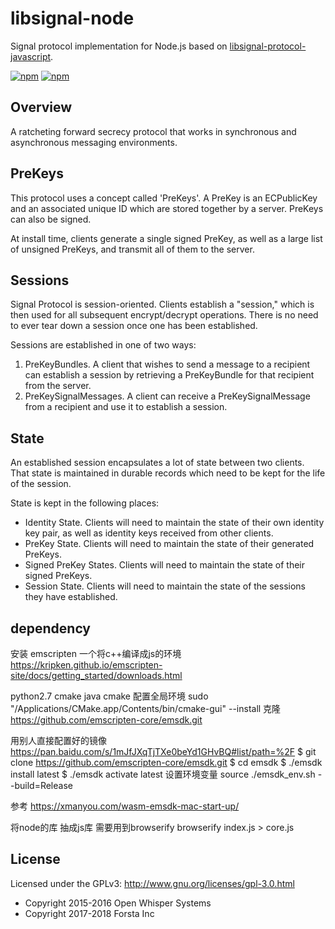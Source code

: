 libsignal-node
========
Signal protocol implementation for Node.js based on
[libsignal-protocol-javascript](https://github.com/WhisperSystems/libsignal-protocol-javascript).

[![npm](https://img.shields.io/npm/v/libsignal.svg)](https://www.npmjs.com/package/libsignal)
[![npm](https://img.shields.io/npm/l/libsignal.svg)](https://github.com/ForstaLabs/libsignal-node)


Overview
--------
A ratcheting forward secrecy protocol that works in synchronous and
asynchronous messaging environments.


PreKeys
--------
This protocol uses a concept called 'PreKeys'. A PreKey is an ECPublicKey and
an associated unique ID which are stored together by a server. PreKeys can also
be signed.

At install time, clients generate a single signed PreKey, as well as a large
list of unsigned PreKeys, and transmit all of them to the server.


Sessions
--------
Signal Protocol is session-oriented. Clients establish a "session," which is
then used for all subsequent encrypt/decrypt operations. There is no need to
ever tear down a session once one has been established.

Sessions are established in one of two ways:

1. PreKeyBundles. A client that wishes to send a message to a recipient can
   establish a session by retrieving a PreKeyBundle for that recipient from the
   server.
2. PreKeySignalMessages. A client can receive a PreKeySignalMessage from a
   recipient and use it to establish a session.


State
--------
An established session encapsulates a lot of state between two clients. That
state is maintained in durable records which need to be kept for the life of
the session.

State is kept in the following places:

* Identity State. Clients will need to maintain the state of their own identity
  key pair, as well as identity keys received from other clients.
* PreKey State. Clients will need to maintain the state of their generated
  PreKeys.
* Signed PreKey States. Clients will need to maintain the state of their signed
  PreKeys.
* Session State. Clients will need to maintain the state of the sessions they
  have established.

dependency
--------
安装 emscripten 一个将c++编译成js的环境
https://kripken.github.io/emscripten-site/docs/getting_started/downloads.html

python2.7
cmake
java
cmake 配置全局环境 sudo "/Applications/CMake.app/Contents/bin/cmake-gui" --install
克隆 https://github.com/emscripten-core/emsdk.git

用别人直接配置好的镜像
https://pan.baidu.com/s/1mJfJXqTjTXe0beYd1GHvBQ#list/path=%2F
$ git clone https://github.com/emscripten-core/emsdk.git
$ cd emsdk
$ ./emsdk install latest
$ ./emsdk activate latest
设置环境变量
 source ./emsdk_env.sh --build=Release

 参考 
 https://xmanyou.com/wasm-emsdk-mac-start-up/

将node的库 抽成js库 需要用到browserify
browserify index.js > core.js 

License
--------
Licensed under the GPLv3: http://www.gnu.org/licenses/gpl-3.0.html

* Copyright 2015-2016 Open Whisper Systems
* Copyright 2017-2018 Forsta Inc
